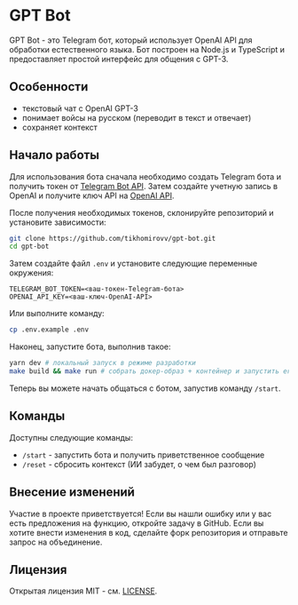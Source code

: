 # GPT Bot

GPT Bot - это Telegram бот, который использует OpenAI API для обработки естественного языка. Бот построен на Node.js и TypeScript и предоставляет простой интерфейс для общения с GPT-3.

## Особенности

 - текстовый чат с OpenAI GPT-3
 - понимает войсы на русском (переводит в текст и отвечает)
 - сохраняет контекст

## Начало работы

Для использования бота сначала необходимо создать Telegram бота и получить токен от [Telegram Bot API](https://core.telegram.org/bots#6-botfather). Затем создайте учетную запись в OpenAI и получите ключ API на [OpenAI API](https://platform.openai.com/account/api-keys).

После получения необходимых токенов, склонируйте репозиторий и установите зависимости:

```bash
git clone https://github.com/tikhomirovv/gpt-bot.git
cd gpt-bot
```

Затем создайте файл `.env` и установите следующие переменные окружения:

```
TELEGRAM_BOT_TOKEN=<ваш-токен-Telegram-бота>
OPENAI_API_KEY=<ваш-ключ-OpenAI-API>
```

Или выполните команду:

```sh
cp .env.example .env
```

Наконец, запустите бота, выполнив такое:

```bash
yarn dev # локальный запуск в режиме разработки
make build && make run # собрать докер-образ + контейнер и запустить его
```

Теперь вы можете начать общаться с ботом, запустив команду `/start`.

## Команды

Доступны следующие команды:

 - `/start` - запустить бота и получить приветственное сообщение
 - `/reset` - сбросить контекст (ИИ забудет, о чем был разговор)

## Внесение изменений

Участие в проекте приветствуется! Если вы нашли ошибку или у вас есть предложения на функцию, откройте задачу в GitHub. Если вы хотите внести изменения в код, сделайте форк репозитория и отправьте запрос на объединение.

## Лицензия

Открытая лицензия MIT - см. [LICENSE](LICENSE).